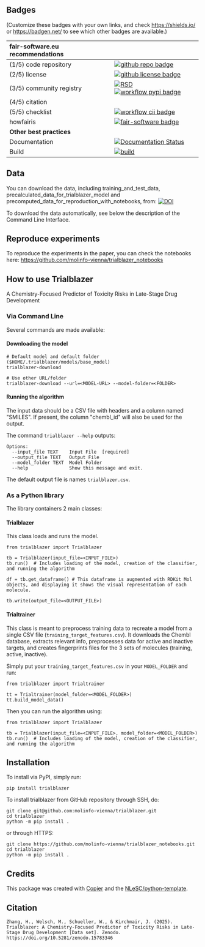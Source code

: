 ## Badges

(Customize these badges with your own links, and check https://shields.io/ or https://badgen.net/ to see which other badges are available.)

| fair-software.eu recommendations | |
| :-- | :--  |
| (1/5) code repository              | [![github repo badge](https://img.shields.io/badge/github-repo-000.svg?logo=github&labelColor=gray&color=blue)](https://github.com/molinfo-vienna/trialblazer) |
| (2/5) license                      | [![github license badge](https://img.shields.io/github/license/molinfo-vienna/trialblazer)](https://github.com/molinfo-vienna/trialblazer) |
| (3/5) community registry           | [![RSD](https://img.shields.io/badge/rsd-trialblazer-00a3e3.svg)](https://www.research-software.nl/software/trialblazer) [![workflow pypi badge](https://img.shields.io/pypi/v/trialblazer.svg?colorB=blue)](https://pypi.python.org/project/trialblazer/) |
| (4/5) citation                     | |
| (5/5) checklist                    | [![workflow cii badge](https://bestpractices.coreinfrastructure.org/projects/<replace-with-created-project-identifier>/badge)](https://bestpractices.coreinfrastructure.org/projects/<replace-with-created-project-identifier>) |
| howfairis                          | [![fair-software badge](https://img.shields.io/badge/fair--software.eu-%E2%97%8F%20%20%E2%97%8F%20%20%E2%97%8F%20%20%E2%97%8F%20%20%E2%97%8B-yellow)](https://fair-software.eu) |
| **Other best practices**           | &nbsp; |
| Documentation                      | [![Documentation Status](https://readthedocs.org/projects/trialblazer/badge/?version=latest)](https://trialblazer.readthedocs.io/en/latest/?badge=latest) || **GitHub Actions**                 | &nbsp; |
| Build                              | [![build](https://github.com/molinfo-vienna/trialblazer/actions/workflows/build.yml/badge.svg)](https://github.com/molinfo-vienna/trialblazer/actions/workflows/build.yml) |

## Data

You can download the data, including training_and_test_data, precalculated_data_for_trialblazer_model and precomputed_data_for_reproduction_with_notebooks, from: [![DOI](https://zenodo.org/badge/DOI/10.5281/zenodo.15484761.svg)](https://doi.org/10.5281/zenodo.15484761)

To download the data automatically, see below the description of the Command Line Interface.

## Reproduce experiments

To reproduce the experiments in the paper, you can check the notebooks here: 
https://github.com/molinfo-vienna/trialblazer_notebooks

## How to use Trialblazer

A Chemistry-Focused Predictor of Toxicity Risks in Late-Stage Drug Development

### Via Command Line

Several commands are made available:


#### Downloading the model
```
# Default model and default folder ($HOME/.trialblazer/models/base_model)
trialblazer-download

# Use other URL/folder
trialblazer-download --url=<MODEL-URL> --model-folder=<FOLDER>
```

#### Running the algorithm

The input data should be a CSV file with headers and a column named "SMILES". If present, the column "chembl_id" will also be used for the output.

The command `trialblazer --help` outputs:

```
Options:
  --input_file TEXT    Input File  [required]
  --output_file TEXT   Output File
  --model_folder TEXT  Model Folder
  --help               Show this message and exit.
```

The default output file is names `trialblazer.csv`.

### As a Python library

The library containers 2 main classes:

#### Trialblazer

This class loads and runs the model.

```
from trialblazer import Trialblazer

tb = Trialblazer(input_file=<INPUT_FILE>)
tb.run()  # Includes loading of the model, creation of the classifier, and running the algorithm

df = tb.get_dataframe() # This dataframe is augmented with RDKit Mol objects, and displaying it shows the visual representation of each molecule.

tb.write(output_file=<OUTPUT_FILE>)
```
#### Trialtrainer

This class is meant to preprocess training data to recreate a model from a single CSV file (`training_target_features.csv`). It downloads the Chembl database, extracts relevant info, preprocesses data for active and inactive targets, and creates fingerprints files for the 3 sets of molecules (training, active, inactive).

Simply put your `training_target_features.csv` in your `MODEL_FOLDER` and run:

```
from trialblazer import Trialtrainer

tt = Trialtrainer(model_folder=<MODEL_FOLDER>)
tt.build_model_data()

```

Then you can run the algorithm using:

```
from trialblazer import Trialblazer

tb = Trialblazer(input_file=<INPUT_FILE>, model_folder=<MODEL_FOLDER>)
tb.run()  # Includes loading of the model, creation of the classifier, and running the algorithm

```
## Installation

To install via PyPI, simply run:
```
pip install trialblazer
```

To install trialblazer from GitHub repository through SSH, do:
```console
git clone git@github.com:molinfo-vienna/trialblazer.git
cd trialblazer
python -m pip install .
```
or through HTTPS:
```console
git clone https://github.com/molinfo-vienna/trialblazer_notebooks.git
cd trialblazer
python -m pip install .
```


## Credits

This package was created with [Copier](https://github.com/copier-org/copier) and the [NLeSC/python-template](https://github.com/NLeSC/python-template).


## Citation

```
Zhang, H., Welsch, M., Schueller, W., & Kirchmair, J. (2025). Trialblazer: A Chemistry-Focused Predictor of Toxicity Risks in Late-Stage Drug Development [Data set]. Zenodo. https://doi.org/10.5281/zenodo.15783346
```
